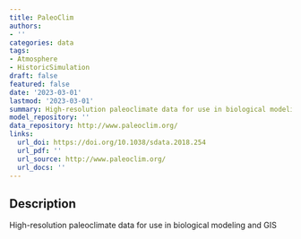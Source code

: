 ```yaml
---
title: PaleoClim
authors:
- ''
categories: data
tags:
- Atmosphere
- HistoricSimulation
draft: false
featured: false
date: '2023-03-01'
lastmod: '2023-03-01'
summary: High-resolution paleoclimate data for use in biological modeling and GIS
model_repository: ''
data_repository: http://www.paleoclim.org/
links:
  url_doi: https://doi.org/10.1038/sdata.2018.254
  url_pdf: ''
  url_source: http://www.paleoclim.org/
  url_docs: ''
---
```


## Description

High-resolution paleoclimate data for use in biological modeling and GIS

